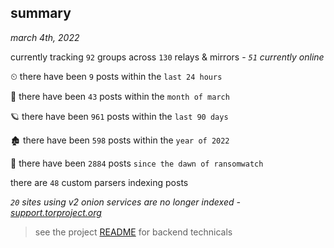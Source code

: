 
## summary
_march 4th, 2022_

currently tracking `92` groups across `130` relays & mirrors - _`51` currently online_

⏲ there have been `9` posts within the `last 24 hours`

🦈 there have been `43` posts within the `month of march`

🪐 there have been `961` posts within the `last 90 days`

🏚 there have been `598` posts within the `year of 2022`

🦕 there have been `2884` posts `since the dawn of ransomwatch`

there are `48` custom parsers indexing posts

_`20` sites using v2 onion services are no longer indexed - [support.torproject.org](https://support.torproject.org/onionservices/v2-deprecation/)_

> see the project [README](https://github.com/thetanz/ransomwatch#ransomwatch--) for backend technicals
